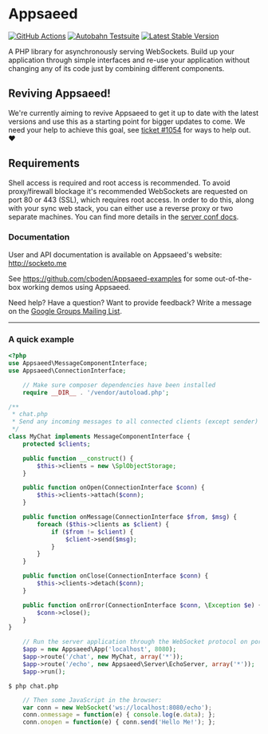 # Appsaeed

[![GitHub Actions][GA Image]][GA Link]
[![Autobahn Testsuite](https://img.shields.io/badge/Autobahn-passing-brightgreen.svg)](http://socketo.me/reports/ab/index.html)
[![Latest Stable Version](https://poser.pugx.org/cboden/Appsaeed/v/stable.png)](https://packagist.org/packages/cboden/Appsaeed)

A PHP library for asynchronously serving WebSockets.
Build up your application through simple interfaces and re-use your application without changing any of its code just by combining different components.

## Reviving Appsaeed!

We're currently aiming to revive Appsaeed to get it up to date with the latest versions and use this as a starting point for bigger updates to come.
We need your help to achieve this goal, see [ticket #1054](https://github.com/Appsaeedphp/Appsaeed/issues/1054) for ways to help out. ❤️

## Requirements

Shell access is required and root access is recommended.
To avoid proxy/firewall blockage it's recommended WebSockets are requested on port 80 or 443 (SSL), which requires root access.
In order to do this, along with your sync web stack, you can either use a reverse proxy or two separate machines.
You can find more details in the [server conf docs](http://socketo.me/docs/deploy#server_configuration).

### Documentation

User and API documentation is available on Appsaeed's website: http://socketo.me

See https://github.com/cboden/Appsaeed-examples for some out-of-the-box working demos using Appsaeed.

Need help?  Have a question?  Want to provide feedback?  Write a message on the [Google Groups Mailing List](https://groups.google.com/forum/#!forum/Appsaeed-php).

---

### A quick example

```php
<?php
use Appsaeed\MessageComponentInterface;
use Appsaeed\ConnectionInterface;

    // Make sure composer dependencies have been installed
    require __DIR__ . '/vendor/autoload.php';

/**
 * chat.php
 * Send any incoming messages to all connected clients (except sender)
 */
class MyChat implements MessageComponentInterface {
    protected $clients;

    public function __construct() {
        $this->clients = new \SplObjectStorage;
    }

    public function onOpen(ConnectionInterface $conn) {
        $this->clients->attach($conn);
    }

    public function onMessage(ConnectionInterface $from, $msg) {
        foreach ($this->clients as $client) {
            if ($from != $client) {
                $client->send($msg);
            }
        }
    }

    public function onClose(ConnectionInterface $conn) {
        $this->clients->detach($conn);
    }

    public function onError(ConnectionInterface $conn, \Exception $e) {
        $conn->close();
    }
}

    // Run the server application through the WebSocket protocol on port 8080
    $app = new Appsaeed\App('localhost', 8080);
    $app->route('/chat', new MyChat, array('*'));
    $app->route('/echo', new Appsaeed\Server\EchoServer, array('*'));
    $app->run();
```

    $ php chat.php

```javascript
    // Then some JavaScript in the browser:
    var conn = new WebSocket('ws://localhost:8080/echo');
    conn.onmessage = function(e) { console.log(e.data); };
    conn.onopen = function(e) { conn.send('Hello Me!'); };
```

[GA Image]: https://github.com/Appsaeedphp/Appsaeed/workflows/CI/badge.svg

[GA Link]: https://github.com/Appsaeedphp/Appsaeed/actions?query=workflow%3A%22CI%22+branch%3Amaster

